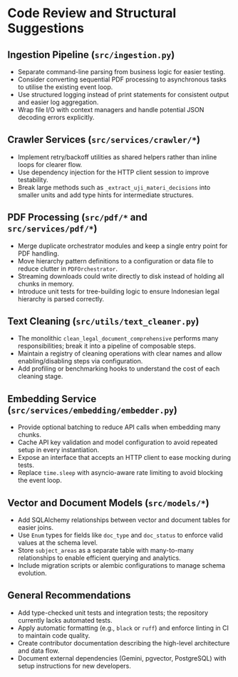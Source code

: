 # Code Review and Structural Suggestions

## Ingestion Pipeline (`src/ingestion.py`)
- Separate command-line parsing from business logic for easier testing.
- Consider converting sequential PDF processing to asynchronous tasks to utilise the existing event loop.
- Use structured logging instead of print statements for consistent output and easier log aggregation.
- Wrap file I/O with context managers and handle potential JSON decoding errors explicitly.

## Crawler Services (`src/services/crawler/*`)
- Implement retry/backoff utilities as shared helpers rather than inline loops for clearer flow.
- Use dependency injection for the HTTP client session to improve testability.
- Break large methods such as `_extract_uji_materi_decisions` into smaller units and add type hints for intermediate structures.

## PDF Processing (`src/pdf/*` and `src/services/pdf/*`)
- Merge duplicate orchestrator modules and keep a single entry point for PDF handling.
- Move hierarchy pattern definitions to a configuration or data file to reduce clutter in `PDFOrchestrator`.
- Streaming downloads could write directly to disk instead of holding all chunks in memory.
- Introduce unit tests for tree-building logic to ensure Indonesian legal hierarchy is parsed correctly.

## Text Cleaning (`src/utils/text_cleaner.py`)
- The monolithic `clean_legal_document_comprehensive` performs many responsibilities; break it into a pipeline of composable steps.
- Maintain a registry of cleaning operations with clear names and allow enabling/disabling steps via configuration.
- Add profiling or benchmarking hooks to understand the cost of each cleaning stage.

## Embedding Service (`src/services/embedding/embedder.py`)
- Provide optional batching to reduce API calls when embedding many chunks.
- Cache API key validation and model configuration to avoid repeated setup in every instantiation.
- Expose an interface that accepts an HTTP client to ease mocking during tests.
- Replace `time.sleep` with asyncio-aware rate limiting to avoid blocking the event loop.

## Vector and Document Models (`src/models/*`)
- Add SQLAlchemy relationships between vector and document tables for easier joins.
- Use `Enum` types for fields like `doc_type` and `doc_status` to enforce valid values at the schema level.
- Store `subject_areas` as a separate table with many-to-many relationships to enable efficient querying and analytics.
- Include migration scripts or alembic configurations to manage schema evolution.

## General Recommendations
- Add type-checked unit tests and integration tests; the repository currently lacks automated tests.
- Apply automatic formatting (e.g., `black` or `ruff`) and enforce linting in CI to maintain code quality.
- Create contributor documentation describing the high-level architecture and data flow.
- Document external dependencies (Gemini, pgvector, PostgreSQL) with setup instructions for new developers.